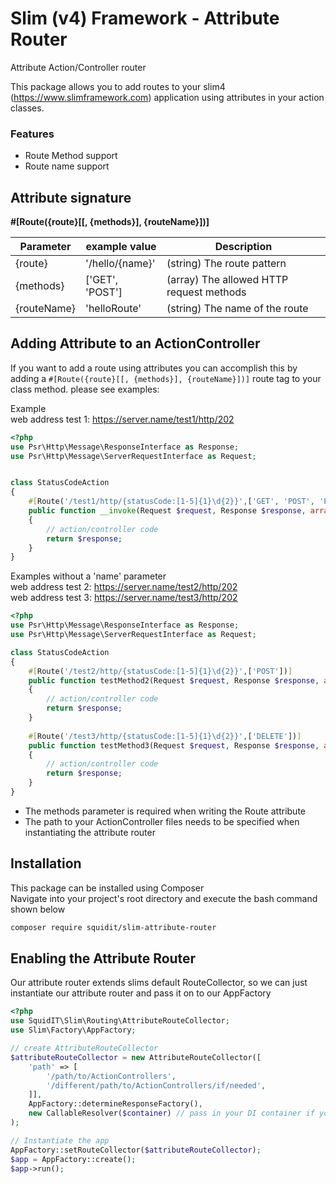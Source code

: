 # Slim (v4) Framework - Attribute Router
Attribute Action/Controller router

This package allows you to add routes to your slim4 (https://www.slimframework.com) application using attributes in your action classes.

### Features
* Route Method support
* Route name support

## Attribute signature
**#[Route({route}[[, {methods}], {routeName}])]**

| Parameter   | example value           | Description                               |
|-------------|-------------------------|-------------------------------------------|
| {route}     | '/hello/{name}'         | (string) The route pattern                |
| {methods}   | ['GET', 'POST']         | (array)  The allowed HTTP request methods |
| {routeName} | 'helloRoute'            | (string) The name of the route            |

## Adding Attribute to an ActionController
If you want to add a route using attributes you can accomplish this by adding a `#[Route({route}[[, {methods}], {routeName}])]`
route tag to your class method. please see examples:  

Example  
web address test 1: https://server.name/test1/http/202
```php
<?php
use Psr\Http\Message\ResponseInterface as Response;
use Psr\Http\Message\ServerRequestInterface as Request;


class StatusCodeAction
{
    #[Route('/test1/http/{statusCode:[1-5]{1}\d{2}}',['GET', 'POST', 'PUT', 'DELETE'], 'test_http_statuscode')]
    public function __invoke(Request $request, Response $response, array $args): Response
    {
        // action/controller code
        return $response;
    }
}
```
Examples without a 'name' parameter  
web address test 2: https://server.name/test2/http/202  
web address test 3: https://server.name/test3/http/202
```php
<?php
use Psr\Http\Message\ResponseInterface as Response;
use Psr\Http\Message\ServerRequestInterface as Request;

class StatusCodeAction
{
    #[Route('/test2/http/{statusCode:[1-5]{1}\d{2}}',['POST'])]
    public function testMethod2(Request $request, Response $response, array $args): Response
    {
        // action/controller code
        return $response;
    }
	
    #[Route('/test3/http/{statusCode:[1-5]{1}\d{2}}',['DELETE'])]
    public function testMethod3(Request $request, Response $response, array $args): Response
    {
        // action/controller code
        return $response;
    }
}
```

* The methods parameter is required when writing the Route attribute
* The path to your ActionController files needs to be specified when instantiating the attribute router


## Installation
This package can be installed using Composer  
Navigate into your project's root directory and execute the bash command shown below
```bash
composer require squidit/slim-attribute-router
```

## Enabling the Attribute Router
Our attribute router extends slims default RouteCollector, so we can just instantiate our attribute router and pass
it on to our AppFactory

```php
<?php
use SquidIT\Slim\Routing\AttributeRouteCollector;
use Slim\Factory\AppFactory;

// create AttributeRouteCollector
$attributeRouteCollector = new AttributeRouteCollector([
    'path' => [
        '/path/to/ActionControllers',
        '/different/path/to/ActionControllers/if/needed',
    ]],
	AppFactory::determineResponseFactory(),
	new CallableResolver($container) // pass in your DI container if you are using a container
);

// Instantiate the app
AppFactory::setRouteCollector($attributeRouteCollector);
$app = AppFactory::create();
$app->run();
```
